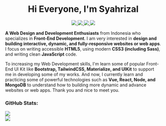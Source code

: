 <h1 align="center">
  Hi Everyone, I'm Syahrizal
</h1>

<p align="center">
  <a href="https://www.linkedin.com/in/syahrizaldev">
    <img src="https://img.shields.io/badge/LinkedIn-0077B5?style=for-the-badge&logo=linkedin&logoColor=white">
  </a>
  <a href="https://twitter.com/syahrizaldev">
    <img src="https://img.shields.io/badge/Twitter-1DA1F2?style=for-the-badge&logo=twitter&logoColor=white">
  </a>
  <a href="https://instagram.com/syahrizaldev">
    <img src="https://img.shields.io/badge/Instagram-E4405F?style=for-the-badge&logo=instagram&logoColor=white">        
  </a>
  <a href="https://codepen.io/syahrizaldev">
    <img src="https://img.shields.io/badge/CodePen-000000?style=for-the-badge&logo=codepen&logoColor=white">
  </a>
</p>

**A Web Design and Development Enthusiasts** from Indonesia who specializes in **Front-End Development**. I am very interested in **design and building interactive, dynamic, and fully-responsive websites or web apps**. I focus on writing accessible **HTML5**, using modern **CSS3 (including Sass)**, and writing clean **JavaScript** code.

To increasing my Web Development skills, I'm learn some of popular Front-End UI Kit like **Bootstrap, TailwindCSS, Materialize, and UIKit** to support me in developing some of my works. And now, I currently learn and practicing some of powerful technologies such as **Vue, React, Node, and MongoDB** to understand how to building more dynamic and advance websites or web apps. Thank you and nice to meet you.

### GitHub Stats:

<div>
  <a href="https://github.com/syahrizaldev">
    <img src="https://github-readme-stats.vercel.app/api?username=syahrizaldev&text_color=4189ff&hide=stars&hide_border=true&show_icons=true&theme=dark" >
  </a>
  <br>
  <a href="https://github.com/syahrizaldev">
    <img src="https://github-readme-stats.vercel.app/api/top-langs/?username=syahrizaldev&langs_count=7&layout=compact&hide_border=true&card_width=445&theme=dark">
  </a>
</div>
